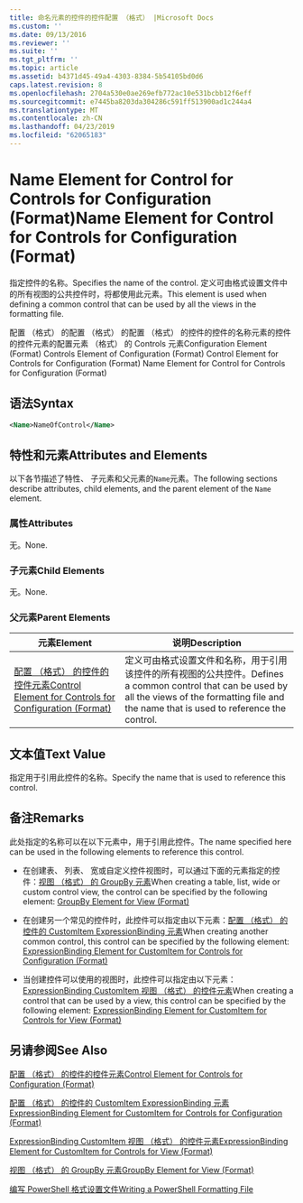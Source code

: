 ```yaml
---
title: 命名元素的控件的控件配置 （格式） |Microsoft Docs
ms.custom: ''
ms.date: 09/13/2016
ms.reviewer: ''
ms.suite: ''
ms.tgt_pltfrm: ''
ms.topic: article
ms.assetid: b4371d45-49a4-4303-8384-5b54105bd0d6
caps.latest.revision: 8
ms.openlocfilehash: 2704a530e0ae269efb772ac10e531bcbb12f6eff
ms.sourcegitcommit: e7445ba8203da304286c591ff513900ad1c244a4
ms.translationtype: MT
ms.contentlocale: zh-CN
ms.lasthandoff: 04/23/2019
ms.locfileid: "62065183"
---
```

# <a name="name-element-for-control-for-controls-for-configuration-format"></a><span data-ttu-id="8fdbe-102">Name Element for Control for Controls for Configuration (Format)</span><span class="sxs-lookup"><span data-stu-id="8fdbe-102">Name Element for Control for Controls for Configuration (Format)</span></span>

<span data-ttu-id="8fdbe-103">指定控件的名称。</span><span class="sxs-lookup"><span data-stu-id="8fdbe-103">Specifies the name of the control.</span></span> <span data-ttu-id="8fdbe-104">定义可由格式设置文件中的所有视图的公共控件时，将都使用此元素。</span><span class="sxs-lookup"><span data-stu-id="8fdbe-104">This element is used when defining a common control that can be used by all the views in the formatting file.</span></span>

<span data-ttu-id="8fdbe-105">配置 （格式） 的配置 （格式） 的配置 （格式） 的控件的控件的名称元素的控件的控件元素的配置元素 （格式） 的 Controls 元素</span><span class="sxs-lookup"><span data-stu-id="8fdbe-105">Configuration Element (Format) Controls Element of Configuration (Format) Control Element for Controls for Configuration (Format) Name Element for Control for Controls for Configuration (Format)</span></span>

## <a name="syntax"></a><span data-ttu-id="8fdbe-106">语法</span><span class="sxs-lookup"><span data-stu-id="8fdbe-106">Syntax</span></span>

```xml
<Name>NameOfControl</Name>

```

## <a name="attributes-and-elements"></a><span data-ttu-id="8fdbe-107">特性和元素</span><span class="sxs-lookup"><span data-stu-id="8fdbe-107">Attributes and Elements</span></span>

<span data-ttu-id="8fdbe-108">以下各节描述了特性、 子元素和父元素的`Name`元素。</span><span class="sxs-lookup"><span data-stu-id="8fdbe-108">The following sections describe attributes, child elements, and the parent element of the `Name` element.</span></span>

### <a name="attributes"></a><span data-ttu-id="8fdbe-109">属性</span><span class="sxs-lookup"><span data-stu-id="8fdbe-109">Attributes</span></span>

<span data-ttu-id="8fdbe-110">无。</span><span class="sxs-lookup"><span data-stu-id="8fdbe-110">None.</span></span>

### <a name="child-elements"></a><span data-ttu-id="8fdbe-111">子元素</span><span class="sxs-lookup"><span data-stu-id="8fdbe-111">Child Elements</span></span>

<span data-ttu-id="8fdbe-112">无。</span><span class="sxs-lookup"><span data-stu-id="8fdbe-112">None.</span></span>

### <a name="parent-elements"></a><span data-ttu-id="8fdbe-113">父元素</span><span class="sxs-lookup"><span data-stu-id="8fdbe-113">Parent Elements</span></span>

|<span data-ttu-id="8fdbe-114">元素</span><span class="sxs-lookup"><span data-stu-id="8fdbe-114">Element</span></span>|<span data-ttu-id="8fdbe-115">说明</span><span class="sxs-lookup"><span data-stu-id="8fdbe-115">Description</span></span>|
|-------------|-----------------|
|[<span data-ttu-id="8fdbe-116">配置 （格式） 的控件的控件元素</span><span class="sxs-lookup"><span data-stu-id="8fdbe-116">Control Element for Controls for Configuration (Format)</span></span>](./control-element-for-controls-for-configuration-format.md)|<span data-ttu-id="8fdbe-117">定义可由格式设置文件和名称，用于引用该控件的所有视图的公共控件。</span><span class="sxs-lookup"><span data-stu-id="8fdbe-117">Defines a common control that can be used by all the views of the formatting file and the name that is used to reference the control.</span></span>|

## <a name="text-value"></a><span data-ttu-id="8fdbe-118">文本值</span><span class="sxs-lookup"><span data-stu-id="8fdbe-118">Text Value</span></span>

<span data-ttu-id="8fdbe-119">指定用于引用此控件的名称。</span><span class="sxs-lookup"><span data-stu-id="8fdbe-119">Specify the name that is used to reference this control.</span></span>

## <a name="remarks"></a><span data-ttu-id="8fdbe-120">备注</span><span class="sxs-lookup"><span data-stu-id="8fdbe-120">Remarks</span></span>

<span data-ttu-id="8fdbe-121">此处指定的名称可以在以下元素中，用于引用此控件。</span><span class="sxs-lookup"><span data-stu-id="8fdbe-121">The name specified here can be used in the following elements to reference this control.</span></span>

- <span data-ttu-id="8fdbe-122">在创建表、 列表、 宽或自定义控件视图时，可以通过下面的元素指定的控件：[视图 （格式） 的 GroupBy 元素](./groupby-element-for-view-format.md)</span><span class="sxs-lookup"><span data-stu-id="8fdbe-122">When creating a table, list, wide or custom control view, the control can be specified by the following element: [GroupBy Element for View (Format)](./groupby-element-for-view-format.md)</span></span>

- <span data-ttu-id="8fdbe-123">在创建另一个常见的控件时，此控件可以指定由以下元素：[配置 （格式） 的控件的 CustomItem ExpressionBinding 元素](./expressionbinding-element-for-customitem-for-controls-for-configuration-format.md)</span><span class="sxs-lookup"><span data-stu-id="8fdbe-123">When creating another common control, this control can be specified by the following element: [ExpressionBinding Element for CustomItem for Controls for Configuration (Format)](./expressionbinding-element-for-customitem-for-controls-for-configuration-format.md)</span></span>

- <span data-ttu-id="8fdbe-124">当创建控件可以使用的视图时，此控件可以指定由以下元素：[ExpressionBinding CustomItem 视图 （格式） 的控件元素](./expressionbinding-element-for-customitem-for-controls-for-view-format.md)</span><span class="sxs-lookup"><span data-stu-id="8fdbe-124">When creating a control that can be used by a view, this control can be specified by the following element: [ExpressionBinding Element for CustomItem for Controls for View (Format)](./expressionbinding-element-for-customitem-for-controls-for-view-format.md)</span></span>

## <a name="see-also"></a><span data-ttu-id="8fdbe-125">另请参阅</span><span class="sxs-lookup"><span data-stu-id="8fdbe-125">See Also</span></span>

[<span data-ttu-id="8fdbe-126">配置 （格式） 的控件的控件元素</span><span class="sxs-lookup"><span data-stu-id="8fdbe-126">Control Element for Controls for Configuration (Format)</span></span>](./control-element-for-controls-for-configuration-format.md)

[<span data-ttu-id="8fdbe-127">配置 （格式） 的控件的 CustomItem ExpressionBinding 元素</span><span class="sxs-lookup"><span data-stu-id="8fdbe-127">ExpressionBinding Element for CustomItem for Controls for Configuration (Format)</span></span>](./expressionbinding-element-for-customitem-for-controls-for-configuration-format.md)

[<span data-ttu-id="8fdbe-128">ExpressionBinding CustomItem 视图 （格式） 的控件元素</span><span class="sxs-lookup"><span data-stu-id="8fdbe-128">ExpressionBinding Element for CustomItem for Controls for View (Format)</span></span>](./expressionbinding-element-for-customitem-for-controls-for-view-format.md)

[<span data-ttu-id="8fdbe-129">视图 （格式） 的 GroupBy 元素</span><span class="sxs-lookup"><span data-stu-id="8fdbe-129">GroupBy Element for View (Format)</span></span>](./groupby-element-for-view-format.md)

[<span data-ttu-id="8fdbe-130">编写 PowerShell 格式设置文件</span><span class="sxs-lookup"><span data-stu-id="8fdbe-130">Writing a PowerShell Formatting File</span></span>](./writing-a-powershell-formatting-file.md)

